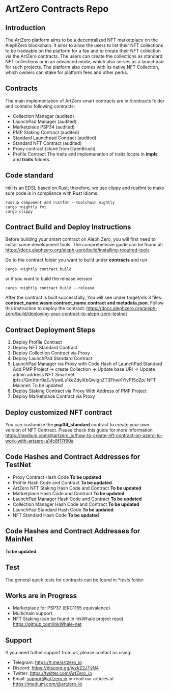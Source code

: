 # ArtZero Contracts Repo

## Introduction

The ArtZero platform aims to be a decentralized NFT marketplace on the AlephZero blockchain. It aims to allow the users to list their NFT collections to be tradeable on the platform for a fee and to create their NFT collection via the ArtZero contracts. The users can create the collections as standard NFT collections or in an advanced mode, which also serves as a launchpad for such projects. The platform also comes with its native NFT Collection, which owners can stake for platform fees and other perks.

## Contracts

The main implementation of ArtZero smart contracts are in /contracts folder and contains following contracts:
- Collection Manager (audited)
- LaunchPad Manager (audited)
- Marketplace PSP34 (audited)
- PMP Staking Contract (audited)
- Standard Launchpad Contract (audited)
- Standard NFT Contract (audited)
- Proxy contract (clone from OpenBrush)
- Profile Contract
The traits and implemenation of traits locate in **impls** and **traits** folders.

## Code standard

ink! is an EDSL based on Rust; therefore, we use clippy and rustfmt to make sure code is in compliance with Rust idioms.
```
rustup component add rustfmt --toolchain nightly
cargo +nightly fmt
cargo clippy
```

## Contract Build and Deploy Instructions

Before building your smart contract on Aleph Zero, you will first need to install some development tools. The comprehensive guide can be found at:
https://docs.alephzero.org/aleph-zero/build/installing-required-tools

Go to the contract folder you want to build under **contracts** and run
```
cargo +nightly contract build
```
or if you want to build the release version
```
cargo +nightly contract build --release
```
After the contract is built successfully, You will see under target/ink 3 files: **contract_name.wasm contract_name.contract and metadata.json**. Follow this instruction to deploy the contract:
https://docs.alephzero.org/aleph-zero/build/deploying-your-contract-to-aleph-zero-testnet

## Contract Deployment Steps

1. Deploy Profile Contract
2. Deploy NFT Standard Contract
3. Deploy Collection Contract via Proxy
4. Deploy LaunchPad Standard Contract
5. LaunchPad Manager via Proxy with Code Hash of LaunchPad Standard
Add PMP Project -> create Collection -> Update base URI -> Update admin address
NFT Smartnet: ipfs://QmXtnr9aEJVywiLs1keZdyiKbQwignZT3FhwKYivF15oZp/
NFT Mainnet: To be updated
6. Deploy Staking Contract via Proxy
With Address of PMP Project
7. Deploy Marketplace Contract via Proxy

## Deploy customized NFT contract

You can customize the **psp34_standard** contract to create your own version of NFT Contract. Please check this guide for more information
https://medium.com/@artzero_io/how-to-create-nft-contract-on-azero-to-work-with-artzero-a14c8f17f90a

## Code Hashes and Contract Addresses for TestNet

- Proxy Contract Hash Code
**To be updated**
- Profile Hash Code and Contract
**To be updated**
- ArtZero NFT Staking Hash Code and Contract
**To be updated**
- Marketplace Hash Code and Contract
**To be updated**
- LaunchPad Manager Hash Code and Contract
**To be updated**
- Collection Manager Hash Code and Contract
**To be updated**
- LaunchPad Standard Hash Code
**To be updated**
- NFT Standard Hash Code
**To be updated**

## Code Hashes and Contract Addresses for MainNet

**To be updated**

## Test

The general quick tests for contracts can be found in **tests* folder

## Works are in Progress

- Marketplace for PSP37 (ERC1155 equivalence)
- Multichain support
- NFT Staking (can be found in InkWhale project repo) https://github.com/InkWhale-net

## Support

If you need futher support from us, please contact us using:
- Telegram: https://t.me/artzero_io
- Discord: https://discord.gg/wzkZ2JTvN4
- Twitter: https://twitter.com/ArtZero_io
- Email: support@artzero.io
or read our articles at https://medium.com/@artzero_io

